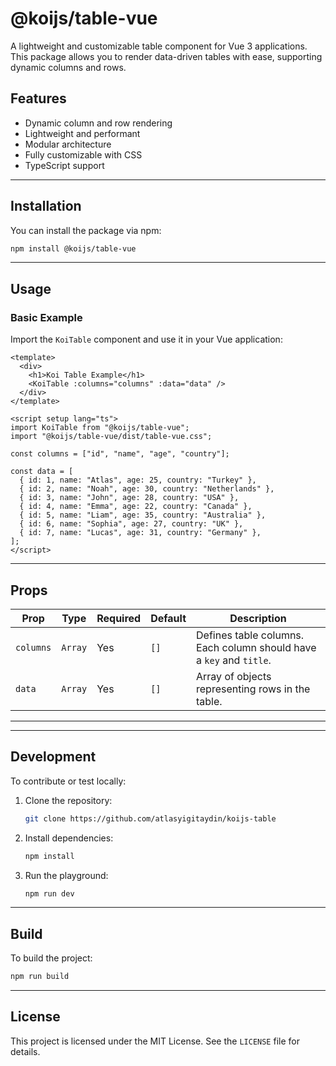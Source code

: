 # @koijs/table-vue

A lightweight and customizable table component for Vue 3 applications. This package allows you to render data-driven tables with ease, supporting dynamic columns and rows.

## Features

- Dynamic column and row rendering
- Lightweight and performant
- Modular architecture
- Fully customizable with CSS
- TypeScript support

---

## Installation

You can install the package via npm:

```bash
npm install @koijs/table-vue
```

---

## Usage

### Basic Example

Import the `KoiTable` component and use it in your Vue application:

```vue
<template>
  <div>
    <h1>Koi Table Example</h1>
    <KoiTable :columns="columns" :data="data" />
  </div>
</template>

<script setup lang="ts">
import KoiTable from "@koijs/table-vue";
import "@koijs/table-vue/dist/table-vue.css";

const columns = ["id", "name", "age", "country"];

const data = [
  { id: 1, name: "Atlas", age: 25, country: "Turkey" },
  { id: 2, name: "Noah", age: 30, country: "Netherlands" },
  { id: 3, name: "John", age: 28, country: "USA" },
  { id: 4, name: "Emma", age: 22, country: "Canada" },
  { id: 5, name: "Liam", age: 35, country: "Australia" },
  { id: 6, name: "Sophia", age: 27, country: "UK" },
  { id: 7, name: "Lucas", age: 31, country: "Germany" },
];
</script>
```

---

## Props

| Prop      | Type    | Required | Default | Description                                                         |
| --------- | ------- | -------- | ------- | ------------------------------------------------------------------- |
| `columns` | `Array` | Yes      | `[]`    | Defines table columns. Each column should have a `key` and `title`. |
| `data`    | `Array` | Yes      | `[]`    | Array of objects representing rows in the table.                    |

---

<!-- 
## Example with Custom Styles

You can apply custom styles by overriding the default CSS classes:

```css
``` 
-->

---

## Development

To contribute or test locally:

1. Clone the repository:

   ```bash
   git clone https://github.com/atlasyigitaydin/koijs-table
   ```

2. Install dependencies:

   ```bash
   npm install
   ```

3. Run the playground:
   ```bash
   npm run dev
   ```

---

## Build

To build the project:

```bash
npm run build
```

---

## License

This project is licensed under the MIT License. See the `LICENSE` file for details.

